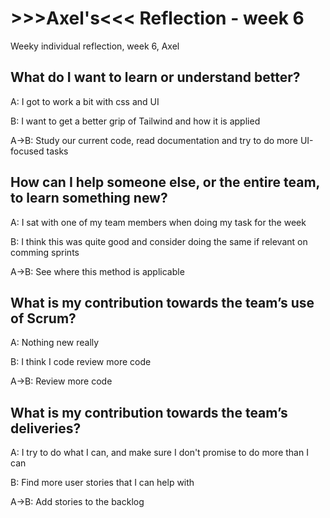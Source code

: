 # >>>Axel's<<< Reflection - week 6

Weeky individual reflection, week 6, Axel

## What do I want to learn or understand better?

A: I got to work a bit with css and UI

B: I want to get a better grip of Tailwind and how it is applied

A->B: Study our current code, read documentation and try to do more UI-focused tasks

## How can I help someone else, or the entire team, to learn something new?

A: I sat with one of my team members when doing my task for the week

B: I think this was quite good and consider doing the same if relevant on comming sprints

A->B: See where this method is applicable 

## What is my contribution towards the team’s use of Scrum?

A: Nothing new really

B: I think I code review more code

A->B: Review more code

## What is my contribution towards the team’s deliveries?

A: I try to do what I can, and make sure I don't promise to do more than I can

B: Find more user stories that I can help with

A->B: Add stories to the backlog 
